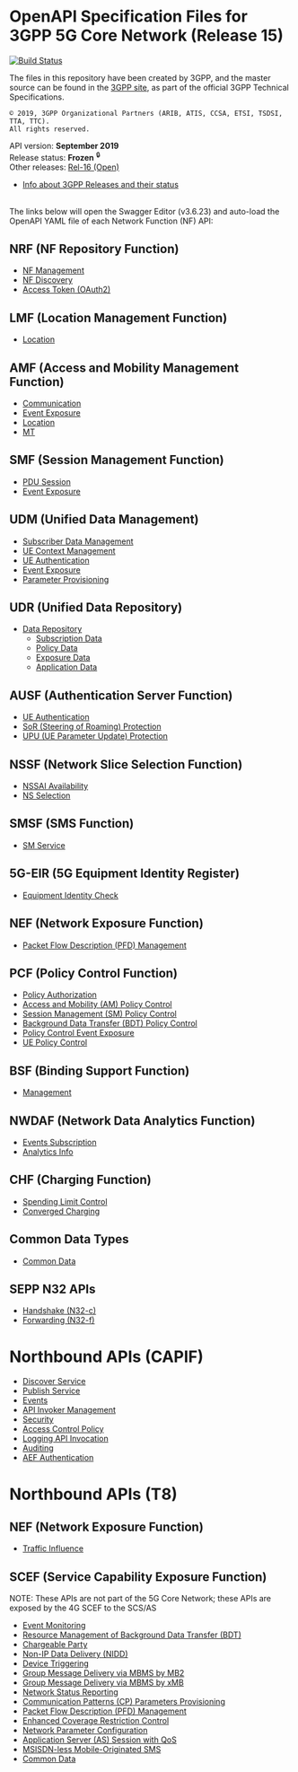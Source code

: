 # OpenAPI Specification Files for 3GPP 5G Core Network (Release 15)

[![Build Status](https://travis-ci.org/shenjian74/5GC_APIs.svg?branch=Rel-15)](https://travis-ci.org/shenjian74/5GC_APIs)

The files in this repository have been created by 3GPP, and the master source can be found in the [3GPP site](http://www.3gpp.org/DynaReport/29-series.htm), as part of the official 3GPP Technical Specifications.
```
© 2019, 3GPP Organizational Partners (ARIB, ATIS, CCSA, ETSI, TSDSI, TTA, TTC).
All rights reserved.
```
API version: **September 2019**<br/>
Release status: **Frozen** <sup>&#x1F512;</sup><br/>
Other releases: [Rel-16 (Open)](https://github.com/shenjian74/5GC_APIs/tree/master)<br/>
- [Info about 3GPP Releases and their status](https://www.3gpp.org/specifications/67-releases)
<br/><br/>

The links below will open the Swagger Editor (v3.6.23) and auto-load the OpenAPI YAML file of each Network Function (NF) API:
<br/>

## NRF (NF Repository Function)
* [NF Management](https://shenjian74.github.io/5GC_APIs/loader.html?yaml=TS29510_Nnrf_NFManagement.yaml)
* [NF Discovery](https://shenjian74.github.io/5GC_APIs/loader.html?yaml=TS29510_Nnrf_NFDiscovery.yaml)
* [Access Token (OAuth2)](https://shenjian74.github.io/5GC_APIs/loader.html?yaml=TS29510_Nnrf_AccessToken.yaml)
## LMF (Location Management Function)
* [Location](https://shenjian74.github.io/5GC_APIs/loader.html?yaml=TS29572_Nlmf_Location.yaml)
## AMF (Access and Mobility Management Function)
* [Communication](https://shenjian74.github.io/5GC_APIs/loader.html?yaml=TS29518_Namf_Communication.yaml)
* [Event Exposure](https://shenjian74.github.io/5GC_APIs/loader.html?yaml=TS29518_Namf_EventExposure.yaml)
* [Location](https://shenjian74.github.io/5GC_APIs/loader.html?yaml=TS29518_Namf_Location.yaml)
* [MT](https://shenjian74.github.io/5GC_APIs/loader.html?yaml=TS29518_Namf_MT.yaml)
## SMF (Session Management Function)
* [PDU Session](https://shenjian74.github.io/5GC_APIs/loader.html?yaml=TS29502_Nsmf_PDUSession.yaml)
* [Event Exposure](https://shenjian74.github.io/5GC_APIs/loader.html?yaml=TS29508_Nsmf_EventExposure.yaml)
## UDM (Unified Data Management)
* [Subscriber Data Management](https://shenjian74.github.io/5GC_APIs/loader.html?yaml=TS29503_Nudm_SDM.yaml)
* [UE Context Management](https://shenjian74.github.io/5GC_APIs/loader.html?yaml=TS29503_Nudm_UECM.yaml)
* [UE Authentication](https://shenjian74.github.io/5GC_APIs/loader.html?yaml=TS29503_Nudm_UEAU.yaml)
* [Event Exposure](https://shenjian74.github.io/5GC_APIs/loader.html?yaml=TS29503_Nudm_EE.yaml)
* [Parameter Provisioning](https://shenjian74.github.io/5GC_APIs/loader.html?yaml=TS29503_Nudm_PP.yaml)
## UDR (Unified Data Repository)
* [Data Repository](https://shenjian74.github.io/5GC_APIs/loader.html?yaml=TS29504_Nudr_DataRepository.yaml)
  * [Subscription Data](https://shenjian74.github.io/5GC_APIs/loader.html?yaml=TS29505_Subscription_Data.yaml)
  * [Policy Data](https://shenjian74.github.io/5GC_APIs/loader.html?yaml=TS29519_Policy_Data.yaml)
  * [Exposure Data](https://shenjian74.github.io/5GC_APIs/loader.html?yaml=TS29519_Exposure_Data.yaml)
  * [Application Data](https://shenjian74.github.io/5GC_APIs/loader.html?yaml=TS29519_Application_Data.yaml)
## AUSF (Authentication Server Function)
* [UE Authentication](https://shenjian74.github.io/5GC_APIs/loader.html?yaml=TS29509_Nausf_UEAuthentication.yaml)
* [SoR (Steering of Roaming) Protection](https://shenjian74.github.io/5GC_APIs/loader.html?yaml=TS29509_Nausf_SoRProtection.yaml)
* [UPU (UE Parameter Update) Protection](https://shenjian74.github.io/5GC_APIs/loader.html?yaml=TS29509_Nausf_UPUProtection.yaml)
## NSSF (Network Slice Selection Function)
* [NSSAI Availability](https://shenjian74.github.io/5GC_APIs/loader.html?yaml=TS29531_Nnssf_NSSAIAvailability.yaml)
* [NS Selection](https://shenjian74.github.io/5GC_APIs/loader.html?yaml=TS29531_Nnssf_NSSelection.yaml)
## SMSF (SMS Function)
* [SM Service](https://shenjian74.github.io/5GC_APIs/loader.html?yaml=TS29540_Nsmsf_SMService.yaml)
## 5G-EIR (5G Equipment Identity Register)
* [Equipment Identity Check](https://shenjian74.github.io/5GC_APIs/loader.html?yaml=TS29511_N5g-eir_EquipmentIdentityCheck.yaml)
## NEF (Network Exposure Function)
* [Packet Flow Description (PFD) Management](https://shenjian74.github.io/5GC_APIs/loader.html?yaml=TS29551_Nnef_PFDmanagement.yaml)
## PCF (Policy Control Function)
* [Policy Authorization](https://shenjian74.github.io/5GC_APIs/loader.html?yaml=TS29514_Npcf_PolicyAuthorization.yaml)
* [Access and Mobility (AM) Policy Control](https://shenjian74.github.io/5GC_APIs/loader.html?yaml=TS29507_Npcf_AMPolicyControl.yaml)
* [Session Management (SM) Policy Control](https://shenjian74.github.io/5GC_APIs/loader.html?yaml=TS29512_Npcf_SMPolicyControl.yaml)
* [Background Data Transfer (BDT) Policy Control](https://shenjian74.github.io/5GC_APIs/loader.html?yaml=TS29554_Npcf_BDTPolicyControl.yaml)
* [Policy Control Event Exposure](https://shenjian74.github.io/5GC_APIs/loader.html?yaml=TS29523_Npcf_EventExposure.yaml)
* [UE Policy Control](https://shenjian74.github.io/5GC_APIs/loader.html?yaml=TS29525_Npcf_UEPolicyControl.yaml)
## BSF (Binding Support Function)
* [Management](https://shenjian74.github.io/5GC_APIs/loader.html?yaml=TS29521_Nbsf_Management.yaml)
## NWDAF (Network Data Analytics Function)
* [Events Subscription](https://shenjian74.github.io/5GC_APIs/loader.html?yaml=TS29520_Nnwdaf_EventsSubscription.yaml)
* [Analytics Info](https://shenjian74.github.io/5GC_APIs/loader.html?yaml=TS29520_Nnwdaf_AnalyticsInfo.yaml)
## CHF (Charging Function)
* [Spending Limit Control](https://shenjian74.github.io/5GC_APIs/loader.html?yaml=TS29594_Nchf_SpendingLimitControl.yaml)
* [Converged Charging](https://shenjian74.github.io/5GC_APIs/loader.html?yaml=TS32291_Nchf_ConvergedCharging.yaml)
## Common Data Types
* [Common Data](https://shenjian74.github.io/5GC_APIs/loader.html?yaml=TS29571_CommonData.yaml)
## SEPP N32 APIs
* [Handshake (N32-c)](https://shenjian74.github.io/5GC_APIs/loader.html?yaml=TS29573_N32_Handshake.yaml)
* [Forwarding (N32-f)](https://shenjian74.github.io/5GC_APIs/loader.html?yaml=TS29573_JOSEProtectedMessageForwarding.yaml)

# Northbound APIs (CAPIF)
* [Discover Service](https://shenjian74.github.io/5GC_APIs/loader.html?yaml=TS29222_CAPIF_Discover_Service_API.yaml)
* [Publish Service](https://shenjian74.github.io/5GC_APIs/loader.html?yaml=TS29222_CAPIF_Publish_Service_API.yaml)
* [Events](https://shenjian74.github.io/5GC_APIs/loader.html?yaml=TS29222_CAPIF_Events_API.yaml)
* [API Invoker Management](https://shenjian74.github.io/5GC_APIs/loader.html?yaml=TS29222_CAPIF_API_Invoker_Management_API.yaml)
* [Security](https://shenjian74.github.io/5GC_APIs/loader.html?yaml=TS29222_CAPIF_Security_API.yaml)
* [Access Control Policy](https://shenjian74.github.io/5GC_APIs/loader.html?yaml=TS29222_CAPIF_Access_Control_Policy_API.yaml)
* [Logging API Invocation](https://shenjian74.github.io/5GC_APIs/loader.html?yaml=TS29222_CAPIF_Logging_API_Invocation_API.yaml)
* [Auditing](https://shenjian74.github.io/5GC_APIs/loader.html?yaml=TS29222_CAPIF_Auditing_API.yaml)
* [AEF Authentication](https://shenjian74.github.io/5GC_APIs/loader.html?yaml=TS29222_AEF_Security_API.yaml)

# Northbound APIs (T8)
## NEF (Network Exposure Function)
* [Traffic Influence](https://shenjian74.github.io/5GC_APIs/loader.html?yaml=TS29522_TrafficInfluence.yaml)
## SCEF (Service Capability Exposure Function)
NOTE: These APIs are not part of the 5G Core Network; these APIs are exposed by the 4G SCEF to the SCS/AS
* [Event Monitoring](https://shenjian74.github.io/5GC_APIs/loader.html?yaml=TS29122_MonitoringEvent.yaml)
* [Resource Management of Background Data Transfer (BDT)](https://shenjian74.github.io/5GC_APIs/loader.html?yaml=TS29122_ResourceManagementOfBdt.yaml)
* [Chargeable Party](https://shenjian74.github.io/5GC_APIs/loader.html?yaml=TS29122_ChargeableParty.yaml)
* [Non-IP Data Delivery (NIDD)](https://shenjian74.github.io/5GC_APIs/loader.html?yaml=TS29122_NIDD.yaml)
* [Device Triggering](https://shenjian74.github.io/5GC_APIs/loader.html?yaml=TS29122_DeviceTriggering.yaml)
* [Group Message Delivery via MBMS by MB2](https://shenjian74.github.io/5GC_APIs/loader.html?yaml=TS29122_GMDviaMBMSbyMB2.yaml)
* [Group Message Delivery via MBMS by xMB](https://shenjian74.github.io/5GC_APIs/loader.html?yaml=TS29122_GMDviaMBMSbyxMB.yaml)
* [Network Status Reporting](https://shenjian74.github.io/5GC_APIs/loader.html?yaml=TS29122_ReportingNetworkStatus.yaml)
* [Communication Patterns (CP) Parameters Provisioning](https://shenjian74.github.io/5GC_APIs/loader.html?yaml=TS29122_CpProvisioning.yaml)
* [Packet Flow Description (PFD) Management](https://shenjian74.github.io/5GC_APIs/loader.html?yaml=TS29122_PfdManagement.yaml)
* [Enhanced Coverage Restriction Control](https://shenjian74.github.io/5GC_APIs/loader.html?yaml=TS29122_ECRControl.yaml)
* [Network Parameter Configuration](https://shenjian74.github.io/5GC_APIs/loader.html?yaml=TS29122_NpConfiguration.yaml)
* [Application Server (AS) Session with QoS](https://shenjian74.github.io/5GC_APIs/loader.html?yaml=TS29122_AsSessionWithQoS.yaml)
* [MSISDN-less Mobile-Originated SMS](https://shenjian74.github.io/5GC_APIs/loader.html?yaml=TS29122_MsisdnLessMoSms.yaml)
* [Common Data](https://shenjian74.github.io/5GC_APIs/loader.html?yaml=TS29122_CommonData.yaml)
